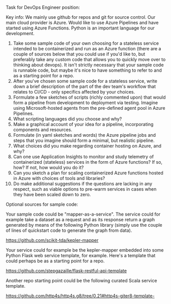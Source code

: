Task for DevOps Engineer position:

Key info:
We mainly use github for repos and git for source control. Our main cloud provider is Azure. Would like to use Azure Pipelines and have started using Azure Functions. Python is an important language for our development.


1) Take some sample code of your own choosing for a stateless service intended to be containerized and run as an Azure function (there are a couple of sources below that you could use if you'd like to, but preferably take any custom code that allows you to quickly move over to thinking about devops). It isn't strictly necessary that your sample code is runnable code, but maybe it's nice to have something to refer to and as a starting point for a repo.
2) After you've chosen some sample code for a stateless service, write down a brief description of the part of the dev team's workflow that relates to CI/CD - only specifics affected by your choices.
3) Formulate a few sketches of scripts (richly commented upon) that would form a pipeline from development to deployment via testing. Imagine using Microsoft-hosted agents from the pre-defined agent pool in Azure Pipelines.
4) What scripting languages did you choose and why?
5) Make a graphical account of your idea for a pipeline, incorporating components and resources.
6) Formulate (in yaml sketches and words) the Azure pipeline jobs and steps that you imagine should form a minimal, but realistic pipeline.
7) What choices did you make regarding container hosting on Azure, and why?
8) Can one use Application Insights to monitor and study telemetry of containerized (stateless) services in the form of Azure functions? If so, how? If not, how would you do it?
9) Can you sketch a plan for scaling containerized Azure functions hosted in Azure with choices of tools and libraries?
10) Do make additional suggestions if the questions are lacking in any respect, such as viable options to pre-warm services in cases when they have been scaled down to zero.

Optional sources for sample code:

Your sample code could be "mapper-as-a-service". The service could for example take a dataset as a request and as its response return a graph generated by means of the following Python library (simply use the couple of lines of quickstart code to generate the graph from data).

https://github.com/scikit-tda/kepler-mapper

Your service could for example be the kepler-mapper embedded into some Python Flask web service template, for example. Here's a template that could perhaps be as a starting point for a repo.

https://github.com/stepgazaille/flask-restful-api-template

Another repo starting point could be the following curated Scala service template.

https://github.com/http4s/http4s.g8/tree/0.21#http4s-giter8-template-

